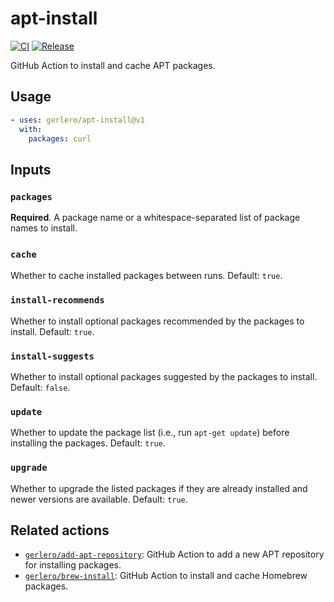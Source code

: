 # apt-install

[![CI](https://github.com/gerlero/apt-install/actions/workflows/ci.yml/badge.svg)](https://github.com/gerlero/apt-install/actions/workflows/ci.yml)
[![Release](https://github.com/gerlero/apt-install/actions/workflows/update-tags.yml/badge.svg)](https://github.com/gerlero/apt-install/actions/workflows/update-tags.yml)

GitHub Action to install and cache APT packages.

## Usage

```yaml
- uses: gerlero/apt-install@v1
  with:
    packages: curl
```

## Inputs

### `packages`

**Required**. A package name or a whitespace-separated list of package names to install.

### `cache` 

Whether to cache installed packages between runs. Default: `true`.

### `install-recommends`

Whether to install optional packages recommended by the packages to install. Default: `true`.

### `install-suggests`

Whether to install optional packages suggested by the packages to install. Default: `false`.

### `update`

Whether to update the package list (i.e., run `apt-get update`) before installing the packages. Default: `true`.

### `upgrade`

Whether to upgrade the listed packages if they are already installed and newer versions are available. Default: `true`.

## Related actions

- [`gerlero/add-apt-repository`](https://github.com/gerlero/add-apt-repository): GitHub Action to add a new APT repository for installing packages.
- [`gerlero/brew-install`](https://github.com/gerlero/brew-install): GitHub Action to install and cache Homebrew packages.

